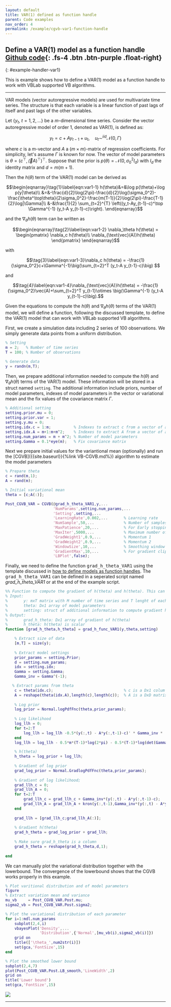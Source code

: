 ```yaml
---
layout: default
title: VAR(1) defined as function handle
parent: Code examples
nav_order: 4
permalink: /example/cgvb-var1-function-handle
---
```


## **Define a VAR(1) model as a function handle** [Github code](https://github.com/VBayesLab/VBLab/blob/main/Example/CGVB_VAR1_Function_Handle.m){: .fs-4 .btn .btn-purple .float-right}

{: #example-handler-var1} 

This is example shows how to define a VAR(1) model as a function handle to work with VBLab supported VB algorithms.

---

VAR models (vector autoregressive models) are used for multivariate time series. The structure is that each variable is a linear function of past lags of itself and past lags of the other variables.

Let $\{y_t,\ t=1,2,...\}$ be a $m$-dimensional time series. Consider the vector autoregressive model of order 1, denoted as VAR(1), is defined as:

$$y_t = c+ Ay_{t-1}  + u_t, \quad u_t \sim^{iid} \mathcal{N}(0,\Gamma)$$

where $c$ is a $m$-vector and $A$ a $(m\times m)$-matrix of regression coefficients. 
For simplicity, let's assume $\Gamma$ is known for now.
The vector of model parameters is $\theta=(c^\top,\vec(A)^\top)^\top$.
Suppose that the prior is $p(\theta) = \mathcal{N}(0,\sigma_0^2I_d)$ with $I_d$ the identity matrix and $d=m(m+1)$.

Then the $h(\theta)$ term of the VAR(1) model can be derived as

$$\begin{eqnarray}\tag{1}\label{eqn:var1-1}
h(\theta)&=&\log p(\theta)+\log p(y|\theta)\\
&=&-\frac{d}{2}\log(2\pi)-\frac{d}{2}\log(\sigma_0^2)-\frac{\theta^\top\theta}{2\sigma_0^2}-\frac{m(T-1)}{2}\log(2\pi)-\frac{T-1}{2}\log|\Gamma|\\
&-&\frac{1}{2} \sum_{t=2}^{T} \left((y_t-Ay_{t-1}-c)^\top \Gamma^{-1} (y_t-A y_{t-1}-c)\right). \end{eqnarray}$$ 

and the $\nabla_\theta h(\theta)$ term can be written as

$$\begin{eqnarray}\tag{2}\label{eqn:var1-2}
\nabla_\theta h(\theta) = \begin{pmatrix}
\nabla_c h(\theta)\\
\nabla_{\text{vec}(A)}h(\theta)
\end{pmatrix}
\end{eqnarray}$$

with

$$\tag{3}\label{eqn:var1-3}\nabla_c h(\theta) = -\frac{1}{\sigma_0^2}c+\Gamma^{-1}\big(\sum_{t=2}^T (y_t-A y_{t-1}-c)\big) $$

and

$$\tag{4}\label{eqn:var1-4}\nabla_{\text{vec}(A)}h(\theta) = -\frac{1}{\sigma_0^2}\vec(A)+\sum_{t=2}^T y_{t-1}\otimes \big(\Gamma^{-1} (y_t-A y_{t-1}-c)\big).$$

Given the equations to compute the $h(\theta)$ and $\nabla_\theta h(\theta)$ terms of the VAR(1) model, we will define a function, following the discussed template, to define the VAR(1) model that can work with VBLab supported VB algorithms. 

First, we create a simulation data including $2$ series of $100$ observations. We simply generate data points from a uniform distribution. 
```m
% Setting
m = 2;   % Number of time series
T = 100; % Number of observations

% Generate data
y = randn(m,T);
```
Then, we prepare additional information needed to compute the $h(\theta)$ and $\nabla_\theta h(\theta)$ terms of the VAR(1) model. These information will be stored in a struct named `setting`. The additional information include priors, number of model parameters, indexes of model parameters in the vector or variational mean and the fix values of the covariance matrix $\Gamma$.
```m
% Additional setting
setting.prior.mu = 0;  
setting.prior.var = 1;
setting.y.mu = 0;
setting.idx.c = 1:m;          % Indexes to extract c from a vector of all parameters
setting.idx.A = m+1:m+m^2;    % Indexes to extract A from a vector of all parameters
setting.num_params = m + m^2; % Number of model parameters
setting.Gamma = 0.1*eye(m);   % Fix covariance matrix
```
Next we prepare initial values for the variantional mean (optionally) and run the [CGVB]({{site.baseurl}}{%link VB-CGVB.md%}) algorithm to estimate the model parameters
```m
% Prepare theta
c = rand(m,1);
A = rand(m);

% Initial variational mean
theta = [c;A(:)];

Post_CGVB_VAR = CGVB(@grad_h_theta_VAR1,y,...
                     'NumParams',setting.num_params,...
                     'Setting',setting,...
                     'LearningRate',0.002,...       % Learning rate
                     'NumSample',50,...             % Number of samples to estimate gradient of lowerbound
                     'MaxPatience',20,...           % For Early stopping
                     'MaxIter',5000,...             % Maximum number of iterations
                     'GradWeight1',0.9,...          % Momentum 1
                     'GradWeight2',0.9,...          % Momentum 2
                     'WindowSize',10,...            % Smoothing window for lowerbound
                     'GradientMax',10,...           % For gradient clipping
                     'LBPlot',false); 
```
Finally, we need to define the function <samp>grad_h_theta_VAR1</samp> using the template discussed in [how to define models as function handles](http://localhost:4000/VBLabDocs/model/custom/#custom-handler). The <samp>grad_h_theta_VAR1</samp> can be defined in a seperated script named *grad_h_theta_VAR1* or at the end of the example script.
```m
%% Function to compute the gradient of h(theta) and h(theta). This can be defined in a separated file
% Input: 
%       y: mxT matrix with M number of time series and T lenght of each time series
%       theta: Dx1 array of model parameters
%       setting: struct of additional information to compute gradient h(theta)
% Output:
%       grad_h_theta: Dx1 array of gradient of h(theta)
%       h_theta: h(theta) is scalar
function [grad_h_theta,h_theta] = grad_h_func_VAR1(y,theta,setting)

    % Extract size of data
    [m,T] = size(y);
    
    % Extract model settings
    prior_params = setting.Prior;
    d = setting.num_params;
    idx = setting.idx;
    Gamma = setting.Gamma;
    Gamma_inv = Gamma^(-1);

   % Extract params from theta
    c = theta(idx.c);                               % c is a Dx1 colum
    A = reshape(theta(idx.A),length(c),length(c));  % A is a DxD matrix
    
    % Log prior
    log_prior = Normal.logPdfFnc(theta,prior_params);
    
    % Log likelihood
    log_llh = 0;
    for t=2:T
        log_llh = log_llh -0.5*(y(:,t) - A*y(:,t-1)-c)' * Gamma_inv * (y(:,t) - A*y(:,t-1)-c);
    end  
    log_llh = log_llh - 0.5*m*(T-1)*log(2*pi) - 0.5*(T-1)*log(det(Gamma));

    % h(theta)
    h_theta = log_prior + log_llh;
    
    % Gradient of log prior
    grad_log_prior = Normal.GradlogPdfFnc(theta,prior_params);
    
    % Gradient of log likelihood;
    grad_llh_c = 0;
    grad_llh_A = 0;
    for t=2:T
        grad_llh_c = grad_llh_c + Gamma_inv*(y(:,t) - A*y(:,t-1)-c);
        grad_llh_A = grad_llh_A + kron(y(:,t-1),Gamma_inv*(y(:,t) - A*y(:,t-1)-c));
    end
    
    grad_llh = [grad_llh_c;grad_llh_A(:)];
    
    % Gradient h(theta)
    grad_h_theta = grad_log_prior + grad_llh;
    
    % Make sure grad_h_theta is a column
    grad_h_theta = reshape(grad_h_theta,d,1);
    
end    
```
We can manually plot the variational distribution together with the lowerbound. The convergence of the lowerbound shows that the CGVB works properly in this example.
```m
% Plot varitional distribution and of model parameters
figure
% Extract variation mean and variance
mu_vb     = Post_CGVB_VAR.Post.mu;
sigma2_vb = Post_CGVB_VAR.Post.sigma2;

% Plot the variational distribution of each parameter
for i=1:mdl.num_params
    subplot(2,4,i)
    vbayesPlot('Density',...
               'Distribution',{'Normal',[mu_vb(i),sigma2_vb(i)]})
    grid on
    title(['\theta_',num2str(i)])
    set(gca,'FontSize',15)
end

% Plot the smoothed lower bound
subplot(2,4,7)
plot(Post_CGVB_VAR.Post.LB_smooth,'LineWidth',2)
grid on
title('Lower bound')
set(gca,'FontSize',15)
```

<img src="/VBLabDocs/assets/images/Example-VAR1.jpg" class="center"/>

---
